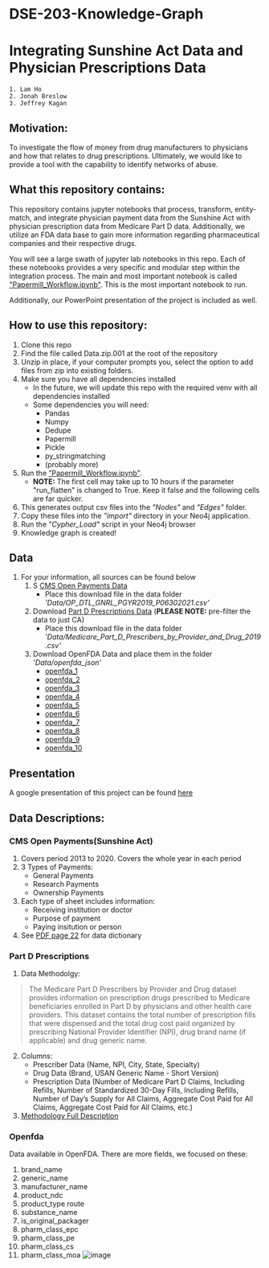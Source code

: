 # DSE-203-Knowledge-Graph
# Integrating Sunshine Act Data and Physician Prescriptions Data
    1. Lam Ho
    2. Jonah Breslow
    3. Jeffrey Kagan
    
## Motivation:
To investigate the flow of money from drug manufacturers to physicians and how that relates to drug prescriptions. Ultimately, we would like to provide a tool with the capability to identify networks of abuse.

## What this repository contains:
This repository contains jupyter notebooks that process, transform, entity-match, and integrate physician payment data from the Sunshine Act with physician prescription data from Medicare Part D data. Additionally, we utilize an FDA data base to gain more information regarding pharmaceutical companies and their respective drugs.

You will see a large swath of jupyter lab notebooks in this repo. Each of these notebooks provides a very specific and modular step within the integration process. The main and most important notebook is called ["Papermill_Workflow.ipynb"](https://github.com/JonahBreslow/DSE-203-Knowledge-Graph/blob/main/Papermill_Workflow.ipynb). This is the most important notebook to run.

Additionally, our PowerPoint presentation of the project is included as well.

## How to use this repository:
1. Clone this repo
2. Find the file called Data.zip.001 at the root of the repository
3. Unzip in place, if your computer prompts you, select the option to add files from zip into existing folders.    
4. Make sure you have all dependencies installed
   - In the future, we will update this repo with the required venv with all dependencies installed
   - Some dependencies you will need:
      - Pandas
      - Numpy
      - Dedupe
      - Papermill
      - Pickle
      - py_stringmatching
      - (probably more)
5. Run the ["Papermill_Workflow.ipynb"](https://github.com/JonahBreslow/DSE-203-Knowledge-Graph/blob/main/Papermill_Workflow.ipynb).
   - **NOTE:** The first cell may take up to 10 hours if the parameter "run_flatten" is changed to True. Keep it false and the following cells are far quicker.
6. This generates output csv files into the *"Nodes"* and *"Edges"* folder. 
7. Copy these files into the *"import"* directory in your Neo4j application.
8. Run the *"Cypher_Load"* script in your Neo4j browser
9. Knowledge graph is created!

## Data 
1. For your information, all sources can be found below
    1. S [CMS Open Payments Data](https://openpaymentsdata.cms.gov/dataset/qsys-b88w)
       - Place this download file in the data folder *'Data/OP_DTL_GNRL_PGYR2019_P06302021.csv'*
    2. Download [Part D Prescriptions Data](https://data.cms.gov/provider-summary-by-type-of-service/medicare-part-d-prescribers/medicare-part-d-prescribers-by-provider-and-drug/data/2019) (**PLEASE NOTE:** pre-filter the data to just CA)
       - Place this download file in the data folder *'Data/Medicare_Part_D_Prescribers_by_Provider_and_Drug_2019.csv'*
    3. Download OpenFDA Data and place them in the folder *'Data/openfda_json'*
       - [openfda_1](https://download.open.fda.gov/drug/label/drug-label-0001-of-0010.json.zip)
       - [openfda_2](https://download.open.fda.gov/drug/label/drug-label-0002-of-0010.json.zip)
       - [openfda_3](https://download.open.fda.gov/drug/label/drug-label-0003-of-0010.json.zip)
       - [openfda_4](https://download.open.fda.gov/drug/label/drug-label-0004-of-0010.json.zip)
       - [openfda_5](https://download.open.fda.gov/drug/label/drug-label-0005-of-0010.json.zip)
       - [openfda_6](https://download.open.fda.gov/drug/label/drug-label-0006-of-0010.json.zip)
       - [openfda_7](https://download.open.fda.gov/drug/label/drug-label-0007-of-0010.json.zip)
       - [openfda_8](https://download.open.fda.gov/drug/label/drug-label-0008-of-0010.json.zip)
       - [openfda_9](https://download.open.fda.gov/drug/label/drug-label-0009-of-0010.json.zip)
       - [openfda_10](https://download.open.fda.gov/drug/label/drug-label-0010-of-0010.json.zip) 

## Presentation
A google presentation of this project can be found [here](https://docs.google.com/presentation/d/1CTyec4oKKbCgzUxYoKQenyqb7slMrhzmdhBv3PKmnYQ/edit#slide=id.g10623ce2b3e_2_283)


## Data Descriptions:

### CMS Open Payments(Sunshine Act)
1. Covers period 2013 to 2020. Covers the whole year in each period
2. 3 Types of Payments:
   - General Payments
   - Research Payments
   - Ownership Payments
3. Each type of sheet includes information:
   - Receiving institution or doctor
   - Purpose of payment
   - Paying insitution or person
4. See [PDF page 22](https://www.cms.gov/OpenPayments/Downloads/OpenPaymentsDataDictionary.pdf) for data dictionary
### Part D Prescriptions
1. Data Methodolgy:
>The Medicare Part D Prescribers by Provider and Drug dataset provides information on prescription drugs prescribed to Medicare beneficiaries enrolled in Part D by physicians and other health care providers. This dataset contains the total number of prescription fills that were dispensed and the total drug cost paid organized by prescribing National Provider Identifier (NPI), drug brand name (if applicable) and drug generic name.
2. Columns:
   - Prescriber Data (Name, NPI, City, State, Specialty)
   - Drug Data (Brand, USAN Generic Name - Short Version)
   - Prescription Data (Number of Medicare Part D Claims, Including Refills, Number of Standardized 30-Day Fills, Including Refills, Number of Day’s Supply for All Claims, Aggregate Cost Paid for All Claims, Aggregate Cost Paid for All Claims, etc.)
3. [Methodology Full Description](https://data.cms.gov/resources/medicare-part-d-prescribers-by-provider-and-drug-data-dictionary)
### Openfda
Data available in OpenFDA. There are more fields, we focused on these:
1. brand_name
2. generic_name
3. manufacturer_name
4. product_ndc
5. product_type	route
6. substance_name
10. is_original_packager
12. pharm_class_epc
13. pharm_class_pe
14. pharm_class_cs
15. pharm_class_moa
![image](https://user-images.githubusercontent.com/56984198/145657807-013b5121-1598-4f85-9e8c-b3a82a42cefd.png)
